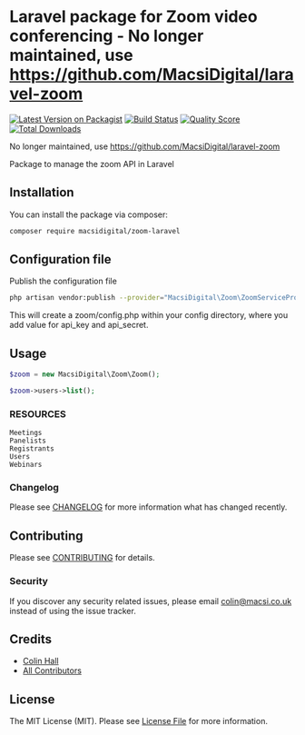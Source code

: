 # Laravel package for Zoom video conferencing - No longer maintained, use https://github.com/MacsiDigital/laravel-zoom

[![Latest Version on Packagist](https://img.shields.io/packagist/v/macsidigital/zoom-laravel.svg?style=flat-square)](https://packagist.org/packages/macsidigital/zoom-laravel)
[![Build Status](https://img.shields.io/travis/macsidigital/zoom-laravel/master.svg?style=flat-square)](https://travis-ci.org/macsidigital/zoom-laravel)
[![Quality Score](https://img.shields.io/scrutinizer/g/macsidigital/zoom-laravel.svg?style=flat-square)](https://scrutinizer-ci.com/g/macsidigital/zoom-laravel)
[![Total Downloads](https://img.shields.io/packagist/dt/macsidigital/zoom-laravel.svg?style=flat-square)](https://packagist.org/packages/macsidigital/zoom-laravel)

No longer maintained, use https://github.com/MacsiDigital/laravel-zoom

Package to manage the zoom API in Laravel

## Installation

You can install the package via composer:

```bash
composer require macsidigital/zoom-laravel
```

## Configuration file

Publish the configuration file

```bash
php artisan vendor:publish --provider="MacsiDigital\Zoom\ZoomServiceProvider"
```

This will create a zoom/config.php within your config directory, where you add value for api_key and api_secret.

## Usage

``` php
$zoom = new MacsiDigital\Zoom\Zoom();

$zoom->users->list();
```

### RESOURCES
```
Meetings
Panelists
Registrants
Users
Webinars
```

### Changelog

Please see [CHANGELOG](CHANGELOG.md) for more information what has changed recently.

## Contributing

Please see [CONTRIBUTING](CONTRIBUTING.md) for details.

### Security

If you discover any security related issues, please email colin@macsi.co.uk instead of using the issue tracker.

## Credits

- [Colin Hall](https://github.com/macsidigital)
- [All Contributors](../../contributors)

## License

The MIT License (MIT). Please see [License File](LICENSE.md) for more information.
